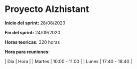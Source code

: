 # Proyecto Alzhistant 
**Inicio del sprint:** 28/08/2020

**Fin del sprint:** 24/09/2020

**Horas teoricas:** 320 horas

**Hora para reuniones:**

| Día | Hora |
| Martes | 10:00 - 11:00 |
| Lunes | 17:40 - 18:40 | 


